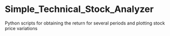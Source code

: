 # Simple_Technical_Stock_Analyzer
Python scripts for obtaining the return for several periods and plotting stock price variations
